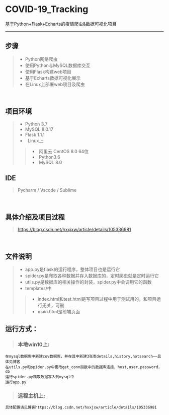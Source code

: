 # COVID-19_Tracking
基于Python+Flask+Echarts的疫情爬虫&amp;数据可视化项目
***
## 步骤
>* Python网络爬虫
>* 使用Python与MySQL数据库交互
>* 使用Flask构建web项目
>* 基于Echarts数据可视化展示
>* 在Linux上部署web项目及爬虫

</br>

## 项目环境
>* Python 3.7
>* MySQL 8.0.17
>* Flask 1.1.1
>*   Linux上:
>>*  阿里云 CentOS 8.0 64位
>>*  Python3.6
>>*  MySQL 8.0

## IDE
> Pycharm / Vscode / Sublime

</br>

## 具体介绍及项目过程
> https://blog.csdn.net/hxxjxw/article/details/105336981

</br>

## 文件说明
>* app.py是flask的运行程序，整体项目也是运行它
>* spider.py是爬取各种数据并存入数据库的，定时爬虫就是定时运行它
>* utils.py是数据库的相关操作的封装，spider.py中会调用它的函数
>* templates/中
>>* index.html和test.html是写项目过程中用于测试用的，和项目运行无关，可删
>>* main.html是前端页面

## 运行方式：
> ### **本地win10上:**
	在mysql数据库中新建cov数据库，并在其中新建3张表details,history,hotsearch——具体见博客
	在utils.py和spider.py中更改get_conn函数中的数据库连接，host,user,password，db 
	运行spider.py爬取数据写入到mysql中
	运行app.py
> ### **远程主机上:**
	具体配置请见博客https://blog.csdn.net/hxxjxw/article/details/105336981
